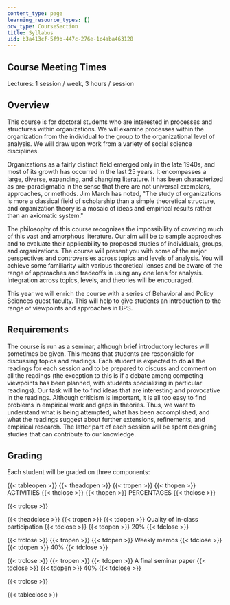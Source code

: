 ```yaml
---
content_type: page
learning_resource_types: []
ocw_type: CourseSection
title: Syllabus
uid: b3a413cf-5f9b-447c-276e-1c4aba463128
---
```


Course Meeting Times
--------------------

Lectures: 1 session / week, 3 hours / session

Overview
--------

This course is for doctoral students who are interested in processes and structures within organizations. We will examine processes within the organization from the individual to the group to the organizational level of analysis. We will draw upon work from a variety of social science disciplines.

Organizations as a fairly distinct field emerged only in the late 1940s, and most of its growth has occurred in the last 25 years. It encompasses a large, diverse, expanding, and changing literature. It has been characterized as pre-paradigmatic in the sense that there are not universal exemplars, approaches, or methods. Jim March has noted, "The study of organizations is more a classical field of scholarship than a simple theoretical structure, and organization theory is a mosaic of ideas and empirical results rather than an axiomatic system."

The philosophy of this course recognizes the impossibility of covering much of this vast and amorphous literature. Our aim will be to sample approaches and to evaluate their applicability to proposed studies of individuals, groups, and organizations. The course will present you with some of the major perspectives and controversies across topics and levels of analysis. You will achieve some familiarity with various theoretical lenses and be aware of the range of approaches and tradeoffs in using any one lens for analysis. Integration across topics, levels, and theories will be encouraged.

This year we will enrich the course with a series of Behavioral and Policy Sciences guest faculty. This will help to give students an introduction to the range of viewpoints and approaches in BPS.

Requirements
------------

The course is run as a seminar, although brief introductory lectures will sometimes be given. This means that students are responsible for discussing topics and readings. Each student is expected to do **all** the readings for each session and to be prepared to discuss and comment on all the readings (the exception to this is if a debate among competing viewpoints has been planned, with students specializing in particular readings). Our task will be to find ideas that are interesting and provocative in the readings. Although criticism is important, it is all too easy to find problems in empirical work and gaps in theories. Thus, we want to understand what is being attempted, what has been accomplished, and what the readings suggest about further extensions, refinements, and empirical research. The latter part of each session will be spent designing studies that can contribute to our knowledge.

Grading
-------

Each student will be graded on three components:

{{< tableopen >}}
{{< theadopen >}}
{{< tropen >}}
{{< thopen >}}
ACTIVITIES
{{< thclose >}}
{{< thopen >}}
PERCENTAGES
{{< thclose >}}

{{< trclose >}}

{{< theadclose >}}
{{< tropen >}}
{{< tdopen >}}
Quality of in-class participation
{{< tdclose >}}
{{< tdopen >}}
20%
{{< tdclose >}}

{{< trclose >}}
{{< tropen >}}
{{< tdopen >}}
Weekly memos
{{< tdclose >}}
{{< tdopen >}}
40%
{{< tdclose >}}

{{< trclose >}}
{{< tropen >}}
{{< tdopen >}}
A final seminar paper
{{< tdclose >}}
{{< tdopen >}}
40%
{{< tdclose >}}

{{< trclose >}}

{{< tableclose >}}